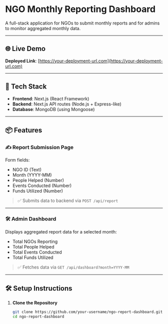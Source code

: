 # NGO Monthly Reporting Dashboard

A full-stack application for NGOs to submit monthly reports and for admins to monitor aggregated monthly data.

---

## 🌐 Live Demo

**Deployed Link**: [https://your-deployment-url.com](https://your-deployment-url.com)  

---

## 🧰 Tech Stack

- **Frontend**: Next.js (React Framework)
- **Backend**: Next.js API routes (Node.js + Express-like)
- **Database**: MongoDB (using Mongoose)

---

## 📦 Features

### ✍️ Report Submission Page

Form fields:
- NGO ID (Text)
- Month (YYYY-MM)
- People Helped (Number)
- Events Conducted (Number)
- Funds Utilized (Number)

> ✅ Submits data to backend via `POST /api/report`

---

### 🛠 Admin Dashboard

Displays aggregated report data for a selected month:
- Total NGOs Reporting
- Total People Helped
- Total Events Conducted
- Total Funds Utilized

> ✅ Fetches data via `GET /api/dashboard?month=YYYY-MM`

---

## 🛠️ Setup Instructions

1. **Clone the Repository**
   ```bash
   git clone https://github.com/your-username/ngo-report-dashboard.git
   cd ngo-report-dashboard
